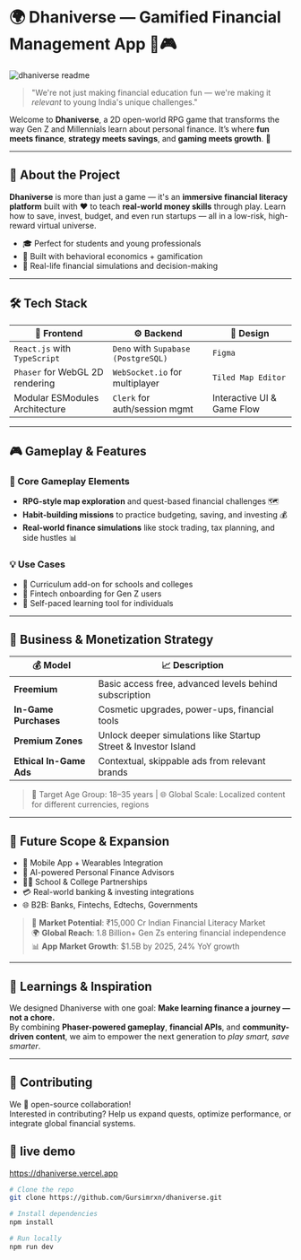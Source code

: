 

# 🌍 Dhaniverse — Gamified Financial Management App 💸🎮
  ![dhaniverse readme](https://github.com/user-attachments/assets/a734781e-3fb3-4339-a5de-d21b3143685f)

> "We're not just making financial education fun — we're making it *relevant* to young India's unique challenges."

Welcome to **Dhaniverse**, a 2D open-world RPG game that transforms the way Gen Z and Millennials learn about personal finance. It’s where **fun meets finance**, **strategy meets savings**, and **gaming meets growth**. 🎯

---


## 🚀 About the Project

**Dhaniverse** is more than just a game — it's an **immersive financial literacy platform** built with ❤️ to teach **real-world money skills** through play. Learn how to save, invest, budget, and even run startups — all in a low-risk, high-reward virtual universe.

- 🎓 Perfect for students and young professionals
- 🧠 Built with behavioral economics + gamification
- 🏦 Real-life financial simulations and decision-making

---

## 🛠 Tech Stack

| 🧩 Frontend | ⚙️ Backend | 🎨 Design |
|------------|------------|------------|
| `React.js` with `TypeScript` | `Deno` with `Supabase (PostgreSQL)` | `Figma` |
| `Phaser` for WebGL 2D rendering | `WebSocket.io` for multiplayer | `Tiled Map Editor` |
| Modular ESModules Architecture | `Clerk` for auth/session mgmt | Interactive UI & Game Flow |

---

## 🎮 Gameplay & Features

### 🔑 Core Gameplay Elements
- **RPG-style map exploration** and quest-based financial challenges 🗺️
- **Habit-building missions** to practice budgeting, saving, and investing 💰
- **Real-world finance simulations** like stock trading, tax planning, and side hustles 📊

### 💡 Use Cases
- 🔹 Curriculum add-on for schools and colleges
- 🔹 Fintech onboarding for Gen Z users
- 🔹 Self-paced learning tool for individuals

---

## 💼 Business & Monetization Strategy

| 💰 Model | 📈 Description |
|---------|----------------|
| **Freemium** | Basic access free, advanced levels behind subscription |
| **In-Game Purchases** | Cosmetic upgrades, power-ups, financial tools |
| **Premium Zones** | Unlock deeper simulations like Startup Street & Investor Island |
| **Ethical In-Game Ads** | Contextual, skippable ads from relevant brands |

> 🎯 Target Age Group: 18–35 years | 🌐 Global Scale: Localized content for different currencies, regions

---

## 🔭 Future Scope & Expansion

- 📱 Mobile App + Wearables Integration
- 🤖 AI-powered Personal Finance Advisors
- 🧑‍🎓 School & College Partnerships
- 💳 Real-world banking & investing integrations
- 🌐 B2B: Banks, Fintechs, Edtechs, Governments

> 💼 **Market Potential**: ₹15,000 Cr Indian Financial Literacy Market  
> 🌍 **Global Reach**: 1.8 Billion+ Gen Zs entering financial independence  
> 📊 **App Market Growth**: $1.5B by 2025, 24% YoY growth

---

## 🧠 Learnings & Inspiration

We designed Dhaniverse with one goal: **Make learning finance a journey — not a chore.**  
By combining **Phaser-powered gameplay**, **financial APIs**, and **community-driven content**, we aim to empower the next generation to *play smart, save smarter*.

---

## 🤝 Contributing

We 💙 open-source collaboration!  
Interested in contributing? Help us expand quests, optimize performance, or integrate global financial systems.

## 🤝 live demo 
https://dhaniverse.vercel.app
```bash
# Clone the repo
git clone https://github.com/Gursimrxn/dhaniverse.git

# Install dependencies
npm install

# Run locally
npm run dev
